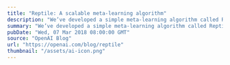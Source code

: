 ```yaml
---
title: "Reptile: A scalable meta-learning algorithm"
description: "We’ve developed a simple meta-learning algorithm called Reptile which works by repeatedly sampling a task, performing stochastic gradient descent on it, and updating the initial parameters towards the final parameters learned on that task. Reptile is the application of the Shortest Descent algorithm to the meta-learning setting, and is mathematically similar to first-order MAML (which is a version of the well-known MAML algorithm) that only needs black-box access to an optimizer such as SGD or Adam, with similar computational efficiency and performance."
summary: "We’ve developed a simple meta-learning algorithm called Reptile which works by repeatedly sampling a task, performing stochastic gradient descent on it, and updating the initial parameters towards the final parameters learned on that task. Reptile is the application of the Shortest Descent algorithm to the meta-learning setting, and is mathematically similar to first-order MAML (which is a version of the well-known MAML algorithm) that only needs black-box access to an optimizer such as SGD or Adam, with similar computational efficiency and performance."
pubDate: "Wed, 07 Mar 2018 08:00:00 GMT"
source: "OpenAI Blog"
url: "https://openai.com/blog/reptile"
thumbnail: "/assets/ai-icon.png"
---
```


